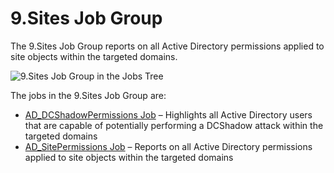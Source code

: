 # 9.Sites Job Group

The 9.Sites Job Group reports on all Active Directory permissions applied to site objects within the
targeted domains.

![9.Sites Job Group in the Jobs Tree](/img/versioned_docs/enterpriseauditor_11.6/enterpriseauditor/admin/hostmanagement/jobstree.webp)

The jobs in the 9.Sites Job Group are:

- [AD_DCShadowPermissions Job](/docs/accessanalyzer/11.6/enterpriseauditor/solutions/activedirectorypermissionsanalyzer/sites/ad_dcshadowpermissions.md)
  – Highlights all Active Directory users that are capable of potentially performing a DCShadow
  attack within the targeted domains
- [AD_SitePermissions Job](/docs/accessanalyzer/11.6/enterpriseauditor/solutions/activedirectorypermissionsanalyzer/sites/ad_sitepermissions.md)
  – Reports on all Active Directory permissions applied to site objects within the targeted domains
